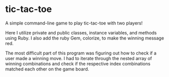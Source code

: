# tic-tac-toe
A simple command-line game to play tic-tac-toe with two players!

Here I utilize private and public classes, instance variables, and methods using Ruby. I also add the ruby Gem, colorize, to make the winning message red. 

The most difficult part of this program was figuring out how to check if a user made a winning move. I had to iterate through the nested array of winning combinations and check if the respective index combinations matched each other on the game board.